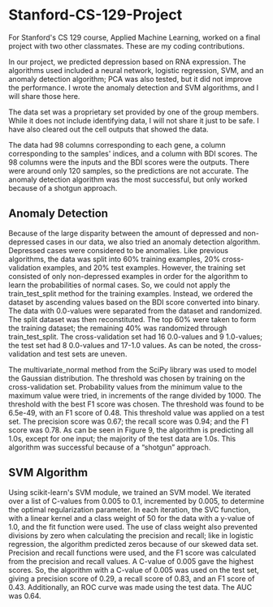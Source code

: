 # Stanford-CS-129-Project

For Stanford's CS 129 course, Applied Machine Learning, worked on a final project with two other classmates. These are my coding contributions.

In our project, we predicted depression based on RNA expression. The algorithms used included a neural network, logistic regression, SVM, and an anomaly detection algorithm; PCA was also tested, but it did not improve the performance. I wrote the anomaly detection and SVM algorithms, and I will share those here.

The data set was a proprietary set provided by one of the group members. While it does not include identifying data, I will not share it just to be safe. I have also cleared out the cell outputs that showed the data.

The data had 98 columns corresponding to each gene, a column corresponding to the samples' indices, and a column with BDI scores. The 98 columns were the inputs and the BDI scores were the outputs. There were around only 120 samples, so the predictions are not accurate. The anomaly detection algorithm was the most successful, but only worked because of a shotgun approach.

## Anomaly Detection
Because of the large disparity between the amount of depressed and non-depressed cases in our data, we also tried an anomaly detection algorithm. Depressed cases were considered to be anomalies. Like previous algorithms, the data was split into 60% training examples, 20% cross-validation examples, and 20% test examples. However, the training set consisted of only non-depressed examples in order for the algorithm to learn the probabilities of normal cases. So, we could not apply the train_test_split method for the training examples. Instead, we ordered the dataset by ascending values based on the BDI score converted into binary. The data with 0.0-values were separated from the dataset and randomized. The split dataset was then reconstituted. The top 60% were taken to form the training dataset; the remaining 40% was randomized through train_test_split. The cross-validation set had 16 0.0-values and 9 1.0-values; the test set had 8 0.0-values and 17-1.0 values. As can be noted, the cross-validation and test sets are uneven.

The multivariate_normal method from the SciPy library was used to model the Gaussian distribution. The threshold was chosen by training on the cross-validation set. Probability values from the minimum value to the maximum value were tried, in increments of the range divided by 1000. The threshold with the best F1 score was chosen. The threshold was found to be 6.5e-49, with an F1 score of 0.48. This threshold value was applied on a test set. The precision score was 0.67; the recall score was 0.94; and the F1 score was 0.78. As can be seen in Figure 9, the algorithm is predicting all 1.0s, except for one input; the majority of the test data are 1.0s. This algorithm was successful because of a “shotgun” approach.

## SVM Algorithm
Using scikit-learn's SVM module, we trained an SVM model. We iterated over a list of C-values from 0.005 to 0.1, incremented by 0.005, to determine the optimal regularization parameter. In each iteration, the SVC function, with a linear kernel and a class weight of 50 for the data with a y-value of 1.0, and the fit function were used. The use of class weight also prevented divisions by zero when calculating the precision and recall; like in
logistic regression, the algorithm predicted zeros because of our skewed data set. Precision and recall functions were used, and the F1 score was calculated from the precision and recall values. A C-value of 0.005 gave the highest scores. So, the algorithm with a C-value of 0.005 was used on the test set, giving a precision score of 0.29, a recall score of 0.83, and an F1 score of 0.43. Additionally, an ROC curve was made using the test data. The AUC was 0.64.
